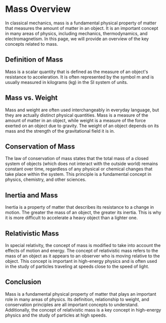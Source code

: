 # Mass Overview
In classical mechanics, mass is a fundamental physical property of matter that measures the amount of matter in an object. It is an important concept in many areas of physics, including mechanics, thermodynamics, and electromagnetism. In this page, we will provide an overview of the key concepts related to mass.

## Definition of Mass
Mass is a scalar quantity that is defined as the measure of an object's resistance to acceleration. It is often represented by the symbol m and is usually measured in kilograms (kg) in the SI system of units.

## Mass vs. Weight
Mass and weight are often used interchangeably in everyday language, but they are actually distinct physical quantities. Mass is a measure of the amount of matter in an object, while weight is a measure of the force exerted on an object due to gravity. The weight of an object depends on its mass and the strength of the gravitational field it is in.

## Conservation of Mass
The law of conservation of mass states that the total mass of a closed system of objects (which does not interact with the outside world) remains constant over time, regardless of any physical or chemical changes that take place within the system. This principle is a fundamental concept in physics, chemistry, and other sciences.

## Inertia and Mass
Inertia is a property of matter that describes its resistance to a change in motion. The greater the mass of an object, the greater its inertia. This is why it is more difficult to accelerate a heavy object than a lighter one.

## Relativistic Mass
In special relativity, the concept of mass is modified to take into account the effects of motion and energy. The concept of relativistic mass refers to the mass of an object as it appears to an observer who is moving relative to the object. This concept is important in high-energy physics and is often used in the study of particles traveling at speeds close to the speed of light.

## Conclusion
Mass is a fundamental physical property of matter that plays an important role in many areas of physics. Its definition, relationship to weight, and conservation principles are all important concepts to understand. Additionally, the concept of relativistic mass is a key concept in high-energy physics and the study of particles at high speeds.